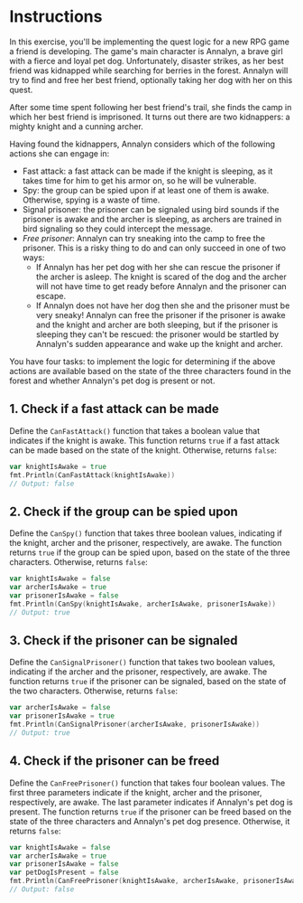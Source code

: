 # Instructions

In this exercise, you'll be implementing the quest logic for a new RPG game a friend is developing. The game's main character is Annalyn, a brave girl with a fierce and loyal pet dog. Unfortunately, disaster strikes, as her best friend was kidnapped while searching for berries in the forest. Annalyn will try to find and free her best friend, optionally taking her dog with her on this quest.

After some time spent following her best friend's trail, she finds the camp in which her best friend is imprisoned. It turns out there are two kidnappers: a mighty knight and a cunning archer.

Having found the kidnappers, Annalyn considers which of the following actions she can engage in:

- Fast attack: a fast attack can be made if the knight is sleeping, as it takes time for him to get his armor on, so he will be vulnerable.
- Spy: the group can be spied upon if at least one of them is awake. Otherwise, spying is a waste of time.
- Signal prisoner: the prisoner can be signaled using bird sounds if the prisoner is awake and the archer is sleeping, as archers are trained in bird signaling so they could intercept the message.
- _Free prisoner_: Annalyn can try sneaking into the camp to free the prisoner.
  This is a risky thing to do and can only succeed in one of two ways:
  - If Annalyn has her pet dog with her she can rescue the prisoner if the archer is asleep.
    The knight is scared of the dog and the archer will not have time to get ready before Annalyn and the prisoner can escape.
  - If Annalyn does not have her dog then she and the prisoner must be very sneaky!
    Annalyn can free the prisoner if the prisoner is awake and the knight and archer are both sleeping, but if the prisoner is sleeping they can't be rescued: the prisoner would be startled by Annalyn's sudden appearance and wake up the knight and archer.

You have four tasks: to implement the logic for determining if the above actions are available based on the state of the three characters found in the forest and whether Annalyn's pet dog is present or not.

## 1. Check if a fast attack can be made

Define the `CanFastAttack()` function that takes a boolean value that indicates if the knight is awake. This function returns `true` if a fast attack can be made based on the state of the knight. Otherwise, returns `false`:

```go
var knightIsAwake = true
fmt.Println(CanFastAttack(knightIsAwake))
// Output: false
```

## 2. Check if the group can be spied upon

Define the `CanSpy()` function that takes three boolean values, indicating if the knight, archer and the prisoner, respectively, are awake. The function returns `true` if the group can be spied upon, based on the state of the three characters. Otherwise, returns `false`:

```go
var knightIsAwake = false
var archerIsAwake = true
var prisonerIsAwake = false
fmt.Println(CanSpy(knightIsAwake, archerIsAwake, prisonerIsAwake))
// Output: true
```

## 3. Check if the prisoner can be signaled

Define the `CanSignalPrisoner()` function that takes two boolean values, indicating if the archer and the prisoner, respectively, are awake. The function returns `true` if the prisoner can be signaled, based on the state of the two characters. Otherwise, returns `false`:

```go
var archerIsAwake = false
var prisonerIsAwake = true
fmt.Println(CanSignalPrisoner(archerIsAwake, prisonerIsAwake))
// Output: true
```

## 4. Check if the prisoner can be freed

Define the `CanFreePrisoner()` function that takes four boolean values. The first three parameters indicate if the knight, archer and the prisoner, respectively, are awake. The last parameter indicates if Annalyn's pet dog is present. The function returns `true` if the prisoner can be freed based on the state of the three characters and Annalyn's pet dog presence. Otherwise, it returns `false`:

```go
var knightIsAwake = false
var archerIsAwake = true
var prisonerIsAwake = false
var petDogIsPresent = false
fmt.Println(CanFreePrisoner(knightIsAwake, archerIsAwake, prisonerIsAwake, petDogIsPresent))
// Output: false
```
